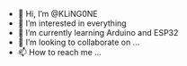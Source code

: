 - 👋 Hi, I’m @KLiNG0NE
- 👀 I’m interested in everything
- 🌱 I’m currently learning Arduino and ESP32
- 💞️ I’m looking to collaborate on ...
- 📫 How to reach me ...

<!---
KLiNG0NE/KLiNG0NE is a ✨ special ✨ repository because its `README.md` (this file) appears on your GitHub profile.
You can click the Preview link to take a look at your changes.
--->
